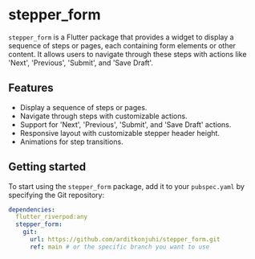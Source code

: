 # stepper_form

`stepper_form` is a Flutter package that provides a widget to display a sequence of steps or pages, each containing form elements or other content. It allows users to navigate through these steps with actions like 'Next', 'Previous', 'Submit', and 'Save Draft'.

## Features

- Display a sequence of steps or pages.
- Navigate through steps with customizable actions.
- Support for 'Next', 'Previous', 'Submit', and 'Save Draft' actions.
- Responsive layout with customizable stepper header height.
- Animations for step transitions.

## Getting started

To start using the `stepper_form` package, add it to your `pubspec.yaml` by specifying the Git repository:

```yaml
dependencies:
  flutter_riverpod:any
  stepper_form:
    git:
      url: https://github.com/arditkonjuhi/stepper_form.git
      ref: main # or the specific branch you want to use
